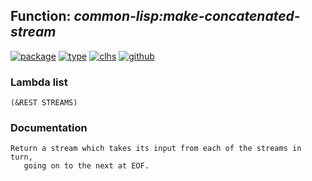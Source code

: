 ## Function: ***common-lisp:make-concatenated-stream***
[![package](https://img.shields.io/badge/Package-COMMON--LISP-5f9ea0.svg?style=social&colorA=999999)](../) [![type](https://img.shields.io/badge/Type-Function-5f9ea0.svg?style=social&colorA=999999)](../#function) [![clhs](https://img.shields.io/badge/CLHS-MAKE--CONCATENATED--STREAM-5f9ea0.svg?style=social&colorA=999999)](http://www.lispworks.com/documentation/HyperSpec/Body/f_mk_con.htm) [![github](https://img.shields.io/badge/GitHub-View_the_source-5f9ea0.svg?style=social&colorA=999999&logo=github)](https://github.com/sbcl/sbcl/blob/master/src/code/stream.lisp/) 
### Lambda list
```
(&REST STREAMS)
```
### Documentation
```
Return a stream which takes its input from each of the streams in turn,
   going on to the next at EOF.
```
